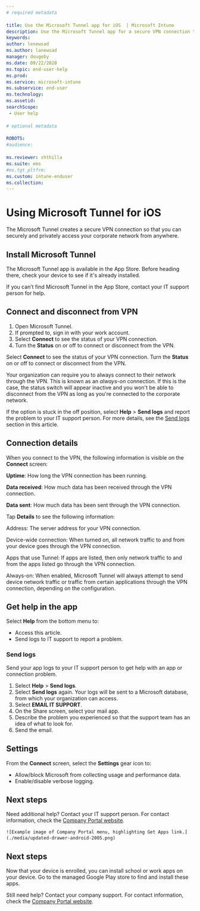 ```yaml
---
# required metadata

title: Use the Microsoft Tunnel app for iOS  | Microsoft Intune
description: Use the Microsoft Tunnel app for a secure VPN connection to your corporate network.
keywords:
author: lenewsad
ms.author: lanewsad
manager: dougeby
ms.date: 09/22/2020  
ms.topic: end-user-help
ms.prod:
ms.service: microsoft-intune
ms.subservice: end-user
ms.technology:
ms.assetid: 
searchScope:
 - User help

# optional metadata

ROBOTS:  
#audience:

ms.reviewer: shthilla
ms.suite: ems
#ms.tgt_pltfrm:
ms.custom: intune-enduser
ms.collection: 
---
```



# Using Microsoft Tunnel for iOS  

The Microsoft Tunnel creates a secure VPN connection so that you can securely and privately access your corporate network from anywhere. 

## Install Microsoft Tunnel  

The Microsoft Tunnel app is available in the App Store. Before heading there, check your device to see if it's already installed.   

If you can’t find Microsoft Tunnel in the App Store, contact your IT support person for help.  


## Connect and disconnect from VPN    

1. Open Microsoft Tunnel. 
2. If prompted to, sign in with your work account. 
3. Select **Connect** to see the status of your VPN connection. 
4. Turn the **Status** on or off to connect or disconnect from the VPN. 
 
Select **Connect** to see the status of your VPN connection. Turn the **Status** on or off to connect or disconnect from the VPN. 

Your organization can require you to always connect to their network through the VPN. This is known as an *always-on* connection. If this is the case, the status switch will appear inactive and you won't be able to disconnect from the VPN as long as you're connected to the corporate network. 

If the option is stuck in the off position, select **Help** > **Send logs** and report the problem to your IT support person. For more details, see the [Send logs](use-microsoft-tunnel-android.md#get-help) section in this article. 


## Connection details    

When you connect to the VPN, the following information is visible on the **Connect** screen:  

**Uptime**: How long the VPN connection has been running. 

**Data received**: How much data has been received through the VPN connection. 

**Data sent**: How much data has been sent through the VPN connection.  

Tap **Details** to see the following information:  

Address: The server address for your VPN connection. 

Device-wide connection: When turned on, all network traffic to and from your device goes through the VPN connection.  

Apps that use Tunnel: If apps are listed, then only network traffic to and from the apps listed go through the VPN connection.  

Always-on: When enabled, Microsoft Tunnel will always attempt to send device network traffic or traffic from certain applications through the VPN connection, depending on the configuration.   

## Get help in the app  
Select **Help** from the bottom menu to:  

* Access this article. 
* Send logs to IT support to report a problem.

### Send logs   

Send your app logs to your IT support person to get help with an app or connection problem.  

1. Select **Help** > **Send logs**.
2. Select **Send logs** again. Your logs will be sent to a Microsoft database, from which your organization can access. 
3. Select **EMAIL IT SUPPORT**. 
4. On the Share screen, select your mail app. 
5. Describe the problem you experienced so that the support team has an idea of what to look for. 
6. Send the email.  

## Settings  

From the **Connect** screen, select the **Settings** gear icon to:

* Allow/block Microsoft from collecting usage and performance data. 
* Enable/disable verbose logging. 

## Next steps  
Need additional help? Contact your IT support person. For contact information, check the [Company Portal website](https://go.microsoft.com/fwlink/?linkid=2010980).  




















    ![Example image of Company Portal menu, highlighting Get Apps link.](./media/updated-drawer-android-2005.png) 



## Next steps  

Now that your device is enrolled, you can install school or work apps on your device. Go to the managed Google Play store to find and install these apps. 

Still need help? Contact your company support. For contact information, check the [Company Portal website](https://go.microsoft.com/fwlink/?linkid=2010980).
